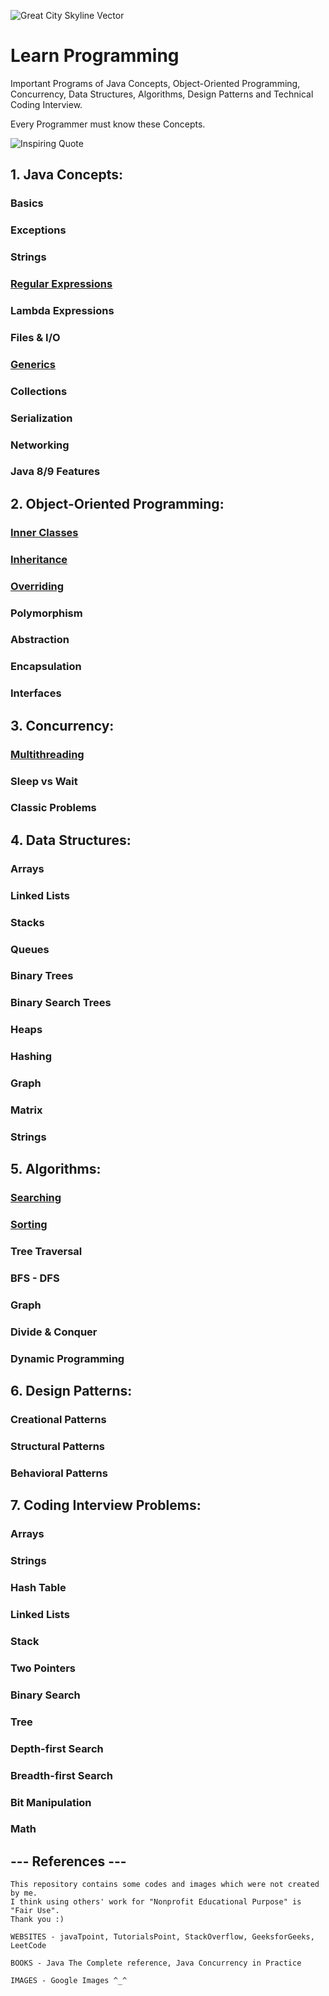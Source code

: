![Great City Skyline Vector](https://user-images.githubusercontent.com/2780145/33828904-f4f9db84-de93-11e7-87bb-82fe8734ebc2.png)

# Learn Programming

Important Programs of Java Concepts, Object-Oriented Programming, Concurrency, Data Structures, Algorithms, Design Patterns and Technical Coding Interview. 

Every Programmer must know these Concepts.

![Inspiring Quote](https://user-images.githubusercontent.com/2780145/33845470-989ae82a-dec9-11e7-8739-aeaa3b753101.png)

## 1. Java Concepts:

### Basics

### Exceptions

### Strings

### [Regular Expressions](Java-Concepts/regex)

### Lambda Expressions

### Files & I/O

### [Generics](Java-Concepts/generics)

### Collections

### Serialization

### Networking

### Java 8/9 Features

## 2. Object-Oriented Programming:

### [Inner Classes](Object-Oriented-Programming/inner_class)

### [Inheritance](Object-Oriented-Programming/inheritance)

### [Overriding](Object-Oriented-Programming/overriding)

### Polymorphism

### Abstraction

### Encapsulation

### Interfaces

## 3. Concurrency:

### [Multithreading](Concurrency/multithreading)

### Sleep vs Wait

### Classic Problems

## 4. Data Structures:

### Arrays

### Linked Lists

### Stacks

### Queues

### Binary Trees

### Binary Search Trees

### Heaps

### Hashing

### Graph

### Matrix

### Strings

## 5. Algorithms:

### [Searching](Algorithms/searching)

### [Sorting](Algorithms/sorting)

### Tree Traversal

### BFS - DFS

### Graph

### Divide & Conquer

### Dynamic Programming

## 6. Design Patterns:

### Creational Patterns

### Structural Patterns

### Behavioral Patterns

## 7. Coding Interview Problems:

### Arrays

### Strings

### Hash Table

### Linked Lists

### Stack

### Two Pointers

### Binary Search

### Tree

### Depth-first Search

### Breadth-first Search

### Bit Manipulation

### Math

--- References ---
--------

    This repository contains some codes and images which were not created by me.
    I think using others' work for "Nonprofit Educational Purpose" is "Fair Use".
    Thank you :)
    
    WEBSITES - javaTpoint, TutorialsPoint, StackOverflow, GeeksforGeeks, LeetCode

    BOOKS - Java The Complete reference, Java Concurrency in Practice
    
    IMAGES - Google Images ^_^
